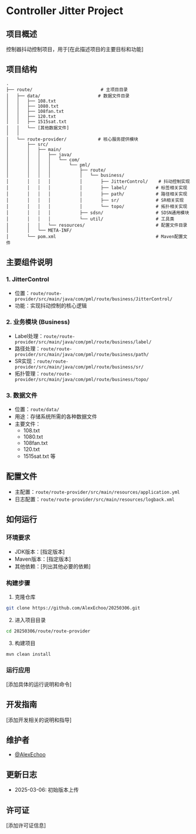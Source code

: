# Controller Jitter Project

## 项目概述
控制器抖动控制项目，用于[在此描述项目的主要目标和功能]

## 项目结构
```
.
├── route/                          # 主项目目录
│   ├── data/                      # 数据文件目录
│   │   ├── 108.txt
│   │   ├── 1080.txt
│   │   ├── 108fan.txt
│   │   ├── 120.txt
│   │   ├── 1515sat.txt
│   │   └── [其他数据文件]
│   │
│   └── route-provider/            # 核心服务提供模块
│       ├── src/
│       │   ├── main/
│       │   │   ├── java/
│       │   │   │   └── com/
│       │   │   │       └── pml/
│       │   │   │           ├── route/
│       │   │   │           │   └── business/
│       │   │   │           │       ├── JitterControl/    # 抖动控制实现
│       │   │   │           │       ├── label/           # 标签相关实现
│       │   │   │           │       ├── path/            # 路径相关实现
│       │   │   │           │       ├── sr/              # SR相关实现
│       │   │   │           │       └── topo/            # 拓扑相关实现
│       │   │   │           ├── sdsn/                    # SDSN通用模块
│       │   │   │           └── util/                    # 工具类
│       │   │   └── resources/                           # 配置文件目录
│       │   └── META-INF/
│       └── pom.xml                                      # Maven配置文件
```

## 主要组件说明

### 1. JitterControl
- 位置：`route/route-provider/src/main/java/com/pml/route/business/JitterControl/`
- 功能：实现抖动控制的核心逻辑

### 2. 业务模块 (Business)
- Label处理：`route/route-provider/src/main/java/com/pml/route/business/label/`
- 路径处理：`route/route-provider/src/main/java/com/pml/route/business/path/`
- SR实现：`route/route-provider/src/main/java/com/pml/route/business/sr/`
- 拓扑管理：`route/route-provider/src/main/java/com/pml/route/business/topo/`

### 3. 数据文件
- 位置：`route/data/`
- 用途：存储系统所需的各种数据文件
- 主要文件：
  - 108.txt
  - 1080.txt
  - 108fan.txt
  - 120.txt
  - 1515sat.txt
  等

## 配置文件
- 主配置：`route/route-provider/src/main/resources/application.yml`
- 日志配置：`route/route-provider/src/main/resources/logback.xml`

## 如何运行

### 环境要求
- JDK版本：[指定版本]
- Maven版本：[指定版本]
- 其他依赖：[列出其他必要的依赖]

### 构建步骤
1. 克隆仓库
```bash
git clone https://github.com/AlexEchoo/20250306.git
```

2. 进入项目目录
```bash
cd 20250306/route/route-provider
```

3. 构建项目
```bash
mvn clean install
```

### 运行应用
[添加具体的运行说明和命令]

## 开发指南
[添加开发相关的说明和指导]

## 维护者
- [@AlexEchoo](https://github.com/AlexEchoo)

## 更新日志
- 2025-03-06: 初始版本上传

## 许可证
[添加许可证信息]
